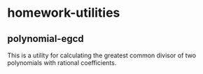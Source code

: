 # homework-utilities

## polynomial-egcd

This is a utility for calculating the greatest common divisor of two polynomials with
rational coefficients.
